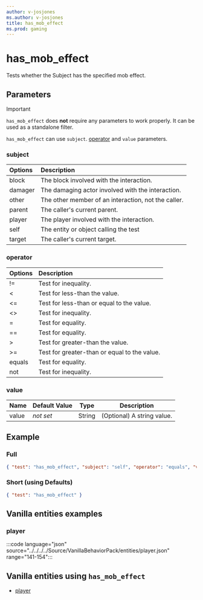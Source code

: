 ```yaml
---
author: v-josjones
ms.author: v-josjones
title: has_mob_effect
ms.prod: gaming
---
```


# has_mob_effect

Tests whether the Subject has the specified mob effect.

## Parameters

> [!Important]
> `has_mob_effect` does **not** require any parameters to work properly. It can be used as a standalone filter.
>
> `has_mob_effect` can use `subject`. [operator](../Definitions/NestedTables/operator.md) and `value` parameters.

### subject

| Options| Description |
|:-----------|:-----------|
| block| The block involved with the interaction. |
| damager| The damaging actor involved with the interaction. |
| other| The other member of an interaction, not the caller. |
| parent| The caller's current parent. |
| player| The player involved with the interaction. |
| self| The entity or object calling the test |
| target| The caller's current target. |

### operator

| Options| Description |
|:-----------|:-----------|
| !=| Test for inequality. |
| <| Test for less-than the value. |
| <=| Test for less-than or equal to the value. |
| <>| Test for inequality. |
| =| Test for equality. |
| ==| Test for equality. |
| >| Test for greater-than the value. |
| >=| Test for greater-than or equal to the value. |
| equals| Test for equality. |
| not| Test for inequality. |

### value

|Name |Default Value  |Type  |Description  |
|---------|---------|---------|---------|
|value |*not set* |String |(Optional) A string value. |

## Example

### Full

```json
{ "test": "has_mob_effect", "subject": "self", "operator": "equals", "value": "" }
```

### Short (using Defaults)

```json
{ "test": "has_mob_effect" }
```

## Vanilla entities examples

### player

:::code language="json" source="../../../../Source/VanillaBehaviorPack/entities/player.json" range="141-154":::

## Vanilla entities using `has_mob_effect`

- [player](../../../../Source/VanillaBehaviorPack_Snippets/entities/player.md)

